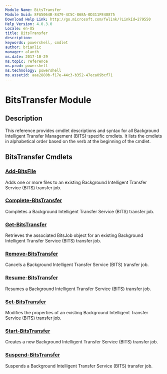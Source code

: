 ```yaml
---
Module Name: BitsTransfer
Module Guid: 8FA5064B-8479-4C5C-86EA-0D311FE48875
Download Help Link: http://go.microsoft.com/fwlink/?LinkId=279550
Help Version: 4.0.3.0
Locale: en-US
title: BitsTransfer
description: 
keywords: powershell, cmdlet
author: brianlic
manager: alanth
ms.date: 2017-10-29
ms.topic: reference
ms.prod: powershell
ms.technology: powershell
ms.assetid: aae2880b-f17e-44c3-b352-47eca09bcf71
---
```


# BitsTransfer Module
## Description
This reference provides cmdlet descriptions and syntax for all Background Intelligent Transfer Management (BITS)-specific cmdlets. It lists the cmdlets in alphabetical order based on the verb at the beginning of the cmdlet.

## BitsTransfer Cmdlets
### [Add-BitsFile](./Add-BitsFile.md)
Adds one or more files to an existing Background Intelligent Transfer Service (BITS) transfer job.

### [Complete-BitsTransfer](./Complete-BitsTransfer.md)
Completes a Background Intelligent Transfer Service (BITS) transfer job.

### [Get-BitsTransfer](./Get-BitsTransfer.md)
Retrieves the associated BitsJob object for an existing Background Intelligent Transfer Service (BITS) transfer job.

### [Remove-BitsTransfer](./Remove-BitsTransfer.md)
Cancels a Background Intelligent Transfer Service (BITS) transfer job.

### [Resume-BitsTransfer](./Resume-BitsTransfer.md)
Resumes a Background Intelligent Transfer Service (BITS) transfer job.

### [Set-BitsTransfer](./Set-BitsTransfer.md)
Modifies the properties of an existing Background Intelligent Transfer Service (BITS) transfer job.

### [Start-BitsTransfer](./Start-BitsTransfer.md)
Creates a new Background Intelligent Transfer Service (BITS) transfer job.

### [Suspend-BitsTransfer](./Suspend-BitsTransfer.md)
Suspends a Background Intelligent Transfer Service (BITS) transfer job.


